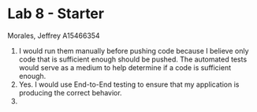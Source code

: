 # Lab 8 - Starter
Morales, Jeffrey A15466354 </br>

1) I would run them manually before pushing code because I believe only code that is sufficient enough should be pushed. The automated tests would serve as a medium to help determine if a code is sufficient enough. </br>
2) Yes. I would use End-to-End testing to ensure that my application is producing the correct behavior. </br>
3)  
